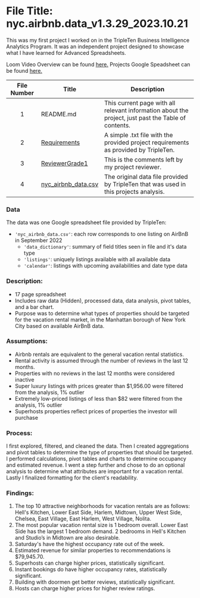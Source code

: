 # File Title: nyc.airbnb.data_v1.3.29_2023.10.21

This was my first project I worked on in the TripleTen Business Intelligence Analytics Program. It was an independent project designed to showcase what I have learned for Advanced Spreadsheets.

Loom Video Overview can be found <a href='https://www.loom.com/share/ce9c49cdaee940119543cc38f0d34c09?sid=d68d5288-388a-472f-b182-8ce23b8cb7ec' target=_blank><u>here</u>.</a>
Projects Google Speadsheet can be found <a href='https://docs.google.com/spreadsheets/d/1-BA2THPUa9GJlQce1T_tnS487xvcGe3LJv34cnminzI/edit?usp=sharing' target=_blank><u>here</u>.</a>

| File Number | Title | Description |
| :-----------: | ----------- |----------- |
| 1 | README.md | This current page with all relevant information about the project, just past the Table of contents. |
| 2 | [Requirements](https://github.com/Tiffany-Bergett/Data_projects_TripleTen/blob/main/Vacation%20Rental%20Market/Requirements.txt) | A simple .txt file with the provided project requirements as provided by TripleTen. |
| 3 | [ReviewerGrade1](https://github.com/Tiffany-Bergett/Data_projects_TripleTen/blob/main/Vacation%20Rental%20Market/ReviewerGrade1.png) | This is the comments left by my project reviewer. |
| 4 | [nyc_airbnb_data.csv](https://github.com/Tiffany-Bergett/Data_projects_TripleTen/blob/main/Vacation%20Rental%20Market/nyc_airbnb_data.csv) | The original data file provided by TripleTen that was used in this projects analysis. |

### Data
The data was one Google spreadsheet file provided by TripleTen:
- `'nyc_airbnb_data.csv'`: each row corresponds to one listing on AirBnB in September 2022
    - `'data_dictionary'`: summary of field titles seen in file and it's data type
    - `'listings'`: uniquely listings available with all available data
    - `'calendar'`: listings with upcoming availabilities and date type data

### Description:
- 17 page spreadsheet
- Includes raw data (Hidden), processed data, data analysis, pivot tables, and a bar chart.
- Purpose was to determine what types of properties should be targeted for the vacation rental market, in the Manhattan borough of New York City based on available AirBnB data.

### Assumptions:
- Airbnb rentals are equivalent to the general vacation rental statistics.	
- Rental activity is assumed through the number of reviews in the last 12 months.	
- Properties with no reviews in the last 12 months were considered inactive	
- Super luxury listings with prices greater than $1,956.00 were filtered from the analysis, 1% outlier	
- Extremely low-priced listings of less than $82 were filtered from the analysis, 1% outlier	
- Superhosts properties reflect prices of properties the investor will purchase	

### Process:
I first explored, filtered, and cleaned the data.
Then I created aggregations and pivot tables to determine the type of properties that should be targeted.
I performed calculations, pivot tables and charts to determine occupancy and estimated revenue.
I went a step further and chose to do an optional analysis to determine what attributes are important for a vacation rental.
Lastly I finalized formatting for the client's readability.

### Findings:
1. The top 10 attractive neighborhoods for vacation rentals are as follows: Hell's Kitchen, Lower East Side, Harlem, Midtown, Upper West Side, Chelsea, East Village, East Harlem, West Village, Nolita.			
2. The most popular vacation rental size is 1 bedroom overall. Lower East Side has the largest 1 bedroom demand. 2 bedrooms in Hell's Kitchen and Studio’s in Midtown are also desirable.			
3. Saturday's have the highest occupancy rate out of the week.			
4. Estimated revenue for similar properties to recommendations is $79,945.70.			
5. Superhosts can charge higher prices, statistically significant.			
6. Instant bookings do have higher occupancy rates, statistically significant.			
7. Building with doormen get better reviews, statistically significant.			
8. Hosts can charge higher prices for higher review ratings.
